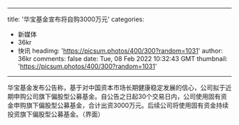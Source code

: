 
---
title: '华宝基金宣布将自购3000万元'
categories: 
 - 新媒体
 - 36kr
 - 快讯
headimg: 'https://picsum.photos/400/300?random=1031'
author: 36kr
comments: false
date: Tue, 08 Feb 2022 10:32:43 GMT
thumbnail: 'https://picsum.photos/400/300?random=1031'
---

<div>   
华宝基金发布公告称，基于对中国资本市场长期健康稳定发展的信心，公司拟于近期申购公司旗下偏股型公募基金。自公告之日起30个交易日内，公司使用固有资金申购旗下偏股型公募基金，合计出资3000万元。后续公司将使用固有资金持续投资旗下偏股型公募基金。（界面）  
</div>
            